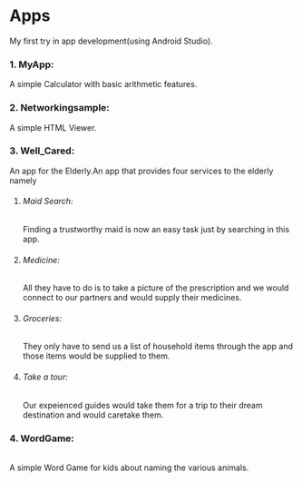 # Apps

My first try in app development(using Android Studio).<br/>
<h3>1. MyApp:<br/></h3> A simple Calculator with basic arithmetic features.<br/>
<h3>2. Networkingsample:<br/></h3>
  A simple HTML Viewer.<br/>
<h3>3. Well_Cared:<br/></h3> An app for the Elderly.An app that provides four services to the elderly namely<br/>
<ol>
  <li><h6> Maid Search:</h6></li>
    Finding a trustworthy maid is now an easy task just by searching in this app.<br/>
  <li><h6> Medicine:</h6></li>
All they have to do is to take a picture of the prescription and we would connect to our partners and would supply their medicines.<br/>
  <li><h6> Groceries:</h6></li>
    They only have to send us a list of household items through the app and those items would be supplied to them.<br/>
  <li><h6> Take a tour:</h6></li>
    Our expeienced guides would take them for a trip to their dream destination and would caretake them.<br/>
</ol>
<h3>4. WordGame:</h3></br>
A simple Word Game for kids about naming the various animals.</br>

